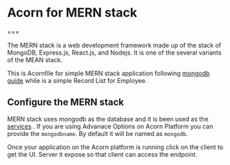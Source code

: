 # Acorn for MERN stack
===

The MERN stack is a web development framework made up of the stack of MongoDB, Express.js, React.js, and Nodejs. It is one of the several variants of the MEAN stack.


This is Acornfile for simple MERN stack application following [mongodb guide](https://www.mongodb.com/languages/mern-stack-tutorial) while is a simple Record List for Employee.


## Configure the MERN stack

MERN stack  uses mongodb as the database and it is been used as the [services](https://docs.acorn.io/reference/acornfile#services-consuming) . If you are using Advanace Options on Acorn Platform you can provide the `mongodbname`. By default it will be named as `mongodb`.

Once your application on the Acorn platform is running click on the client to get the UI. Server it expose so that client can access the endpoint.